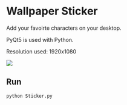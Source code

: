 # Wallpaper Sticker

Add your favoirte characters on your desktop.

PyQt5 is used with Python.

Resolution used: 1920x1080

![](result.gif)

## Run

```
python Sticker.py
```


